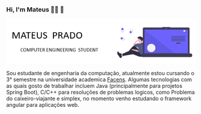 ### Hi, I'm Mateus :man_technologist: :rocket:


![capa](https://github.com/M4teusPrado/M4teusPrado/blob/main/capa.png)


Sou estudante de engenharia da computação, atualmente estou cursando o 3° semestre na universidade academica [Facens](https://www.facens.br/home). Algumas tecnologias com as quais gosto de trabalhar incluem Java (principalmente para projetos Spring Boot), C/C++ para resoluções de problemas logicos, como Problema do caixeiro-viajante e simplex, no momento venho estudando o framework angular para aplicações web.


